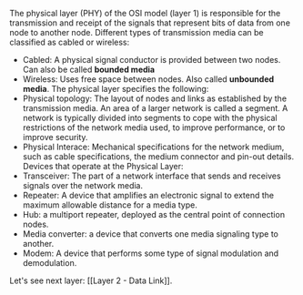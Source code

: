 The physical layer (PHY) of the OSI model (layer 1) is responsible for the transmission and receipt of the signals that represent bits of data from one node to another node.
Different types of transmission media can be classified as cabled or wireless:
- Cabled: A physical signal conductor is provided between two nodes. Can also be called **bounded media**
- Wireless: Uses free space between nodes. Also called **unbounded media**.
The physical layer specifies the following: 
- Physical topology: The layout of nodes and links as established by the transmission media. An area of a larger network is called a segment. A network is typically divided into segments to cope with the physical restrictions of the network media used, to improve performance, or to improve security.
- Physical Interace: Mechanical specifications for the network medium, such as cable specifications, the medium connector and pin-out details.
Devices that operate at the Physical Layer:
- Transceiver: The part of a network interface that sends and receives signals over the network media.
- Repeater: A device that amplifies an electronic signal to extend the maximum allowable distance for a media type.
- Hub: a multiport repeater, deployed as the central point of connection nodes.
- Media converter: a device that converts one media signaling type to another.
- Modem: A device that performs some type of signal modulation and demodulation.

Let's see next layer: [[Layer 2 - Data Link]].